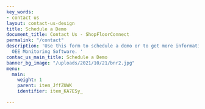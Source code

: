```yaml
---
key_words:
- contact us
layout: contact-us-design
title: Schedule a Demo
document_title: Contact Us - ShopFloorConnect
permalink: "/contact"
description: 'Use this form to schedule a demo or to get more information about ShopFloorConnect
  OEE Monitoring Software. '
contac_us_main_title: Schedule a Demo
banner_bg_image: "/uploads/2021/10/21/bnr2.jpg"
menu:
  main:
    weight: 1
    parent: item_JffZUWK
    identifier: item_KA7ESy_

---
```

